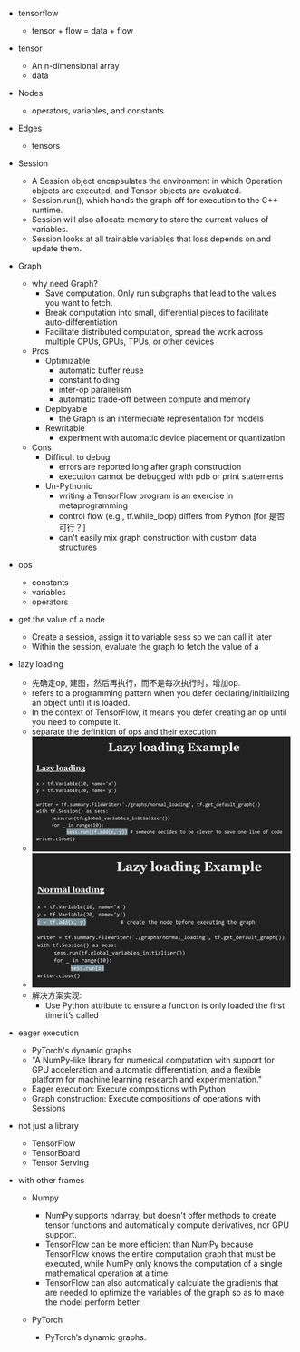 - tensorflow
    - tensor + flow = data + flow

- tensor
    - An n-dimensional array
    - data
    
- Nodes
    - operators, variables, and constants

- Edges
    - tensors

- Session
    - A Session object encapsulates the environment in which Operation objects are executed, and Tensor objects are evaluated.
    - Session.run(), which hands the graph off for execution to the C++ runtime.
    - Session will also allocate memory to store the current values of variables.
    - Session looks at all trainable variables that loss depends on and update them.
    
- Graph
    - why need Graph?
        - Save computation. Only run subgraphs that lead to the values you want to fetch.
        - Break computation into small, differential pieces to facilitate auto-differentiation
        - Facilitate distributed computation, spread the work across multiple CPUs, GPUs, TPUs, or other devices
    - Pros
        - Optimizable
            - automatic buffer reuse
            - constant folding
            - inter-op parallelism
            - automatic trade-off between compute and memory
        - Deployable
            - the Graph is an intermediate representation for models
        - Rewritable
            - experiment with automatic device placement or quantization
    - Cons
        - Difficult to debug
            - errors are reported long after graph construction
            - execution cannot be debugged with pdb or print statements
        - Un-Pythonic
            - writing a TensorFlow program is an exercise in metaprogramming
            - control flow (e.g., tf.while_loop) differs from Python [for 是否可行？]
            - can't easily mix graph construction with custom data structures

- ops
    - constants
    - variables
    - operators
    

- get the value of a node
    - Create a session, assign it to variable sess so we can call it later
    - Within the session, evaluate the graph to fetch the value of a
    
    
- lazy loading
    - 先确定op, 建图，然后再执行，而不是每次执行时，增加op.
    - refers to a programming pattern when you defer declaring/initializing an object until it is loaded.
    - In the context of TensorFlow, it means you defer creating an op until you need to compute it.
    - separate the definition of ops and their execution
    - ![](../../../images/tf/laza_load.jpg)
    - ![](../../../images/tf/norm_load.jpg)
    - 解决方案实现:
        - Use Python attribute to ensure a function is only loaded the first time it’s called
    
- eager execution
    - PyTorch's dynamic graphs
    - "A NumPy-like library for numerical computation with support for GPU acceleration and automatic differentiation, and a flexible platform for machine learning research and experimentation."
    - Eager execution: Execute compositions with Python 
    - Graph construction: Execute compositions of operations with Sessions
 
- not just a library
    - TensorFlow
    - TensorBoard
    - Tensor Serving


- with other frames
    - Numpy
        - NumPy supports ndarray, but doesn't offer methods to create tensor functions and automatically compute derivatives, nor GPU support.
        - TensorFlow can be more efficient than NumPy because TensorFlow knows the entire computation graph that must be executed, while NumPy only knows the computation of a single mathematical operation at a time.
        - TensorFlow can also automatically calculate the gradients that are needed to optimize the variables of the graph so as to make the model perform better. 
        
    - PyTorch
        - PyTorch’s dynamic graphs.
        